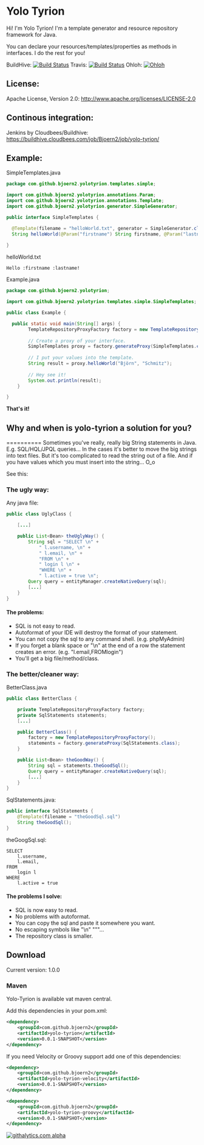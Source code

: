 **Yolo Tyrion**
===============
Hi! I'm Yolo Tyrion!
I'm a template generator and resource repository framework for Java.

You can declare your resources/templates/properties as methods in interfaces.
I do the rest for you!

BuildHive: [![Build Status](https://buildhive.cloudbees.com/job/Bjoern2/job/yolo-tyrion/badge/icon)](https://buildhive.cloudbees.com/job/Bjoern2/job/yolo-tyrion/) 
Travis: [![Build Status](https://travis-ci.org/Bjoern2/yolo-tyrion.png?branch=master)](https://travis-ci.org/Bjoern2/yolo-tyrion)
Ohloh: [![Ohloh](https://www.ohloh.net/p/yolo-tyrion/widgets/project_thin_badge.gif)](https://www.ohloh.net/p/yolo-tyrion)

## License:
Apache License, Version 2.0: http://www.apache.org/licenses/LICENSE-2.0

## Continous integration:
Jenkins by Cloudbees/Buildhive: https://buildhive.cloudbees.com/job/Bjoern2/job/yolo-tyrion/

## Example:

SimpleTemplates.java
```java
package com.github.bjoern2.yolotyrion.templates.simple;

import com.github.bjoern2.yolotyrion.annotations.Param;
import com.github.bjoern2.yolotyrion.annotations.Template;
import com.github.bjoern2.yolotyrion.generator.SimpleGenerator;

public interface SimpleTemplates {

  @Template(filename = "helloWorld.txt", generator = SimpleGenerator.class)
  String helloWorld(@Param("firstname") String firstname, @Param("lastname") String lastname);
	
}
```

helloWorld.txt
```
Hello :firstname :lastname!
```

Example.java
```java
package com.github.bjoern2.yolotyrion;

import com.github.bjoern2.yolotyrion.templates.simple.SimpleTemplates;

public class Example {

  public static void main(String[] args) {
		TemplateRepositoryProxyFactory factory = new TemplateRepositoryProxyFactory();
		
		// Create a proxy of your interface.
		SimpleTemplates proxy = factory.generateProxy(SimpleTemplates.class);
		
		// I put your values into the template.
		String result = proxy.helloWorld("Björn", "Schmitz");
		
		// Hey see it!
		System.out.println(result);
	}

}
```

**That's it!**


## Why and when is yolo-tyrion a solution for you?
==========
Sometimes you've really, really big String statements in Java. E.g. SQL/HQL/JPQL queries...
In the cases it's better to move the big strings into text files. But it's too complicated to read the string out of a file. And if you have values which you must insert into the string... O_o

See this:

### The ugly way:
Any java file:
```java
public class UglyClass {

	[...]

	public List<Bean> theUglyWay() {
		String sql = "SELECT \n" + 
			" l.username, \n" + 
			" l.email, \n" + 
			"FROM \n" + 
			" login l \n" +
			"WHERE \n" + 
			" l.active = true \n";
		Query query = entityManager.createNativeQuery(sql);
		[...]
	}
}
```
#### The problems:
* SQL is not easy to read.
* Autoformat of your IDE will destroy the format of your statement.
* You can not copy the sql to any command shell. (e.g. phpMyAdmin)
* If you forget a blank space or "\n" at the end of a row the statement creates an error. (e.g. "l.email,FROMlogin")
* You'll get a big file/method/class.


### The better/cleaner way:

BetterClass.java
```java
public class BetterClass {

	private TemplateRepositoryProxyFactory factory;
	private SqlStatements statements;
	[...]

	public BetterClass() {
		factory = new TemplateRepositoryProxyFactory();
		statements = factory.generateProxy(SqlStatements.class);
	}

	public List<Bean> theGoodWay() {
		String sql = statements.theGoodSql();
		Query query = entityManager.createNativeQuery(sql);
		[...]
	}
}
```

SqlStatements.java:
```java
public interface SqlStatements {
	@Template(filename = "theGoodSql.sql")
	String theGoodSql();
}
```

theGoogSql.sql:
```
SELECT 
	l.username,
	l.email,
FROM
	login l
WHERE 
	l.active = true
```

#### The problems I solve:
* SQL is now easy to read.
* No problems with autoformat.
* You can copy the sql and paste it somewhere you want.
* No escaping symbols like "\n" "\""...
* The repository class is smaller.


## Download
Current version: 1.0.0

### Maven
Yolo-Tyrion is available vat maven central.


Add this dependencies in your pom.xml:
```xml
<dependency>
	<groupId>com.github.bjoern2</groupId>
	<artifactId>yolo-tyrion</artifactId>
	<version>0.0.1-SNAPSHOT</version>
</dependency>
```

If you need Velocity or Groovy support add one of this dependencies:
```xml
<dependency>
	<groupId>com.github.bjoern2</groupId>
	<artifactId>yolo-tyrion-velocity</artifactId>
	<version>0.0.1-SNAPSHOT</version>
</dependency>

<dependency>
	<groupId>com.github.bjoern2</groupId>
	<artifactId>yolo-tyrion-groovy</artifactId>
	<version>0.0.1-SNAPSHOT</version>
</dependency>
```

[![githalytics.com alpha](https://cruel-carlota.pagodabox.com/32bac0b37e0acee1aad83042c5dc6b68 "githalytics.com")](http://githalytics.com/Bjoern2/yolo-tyrion)
